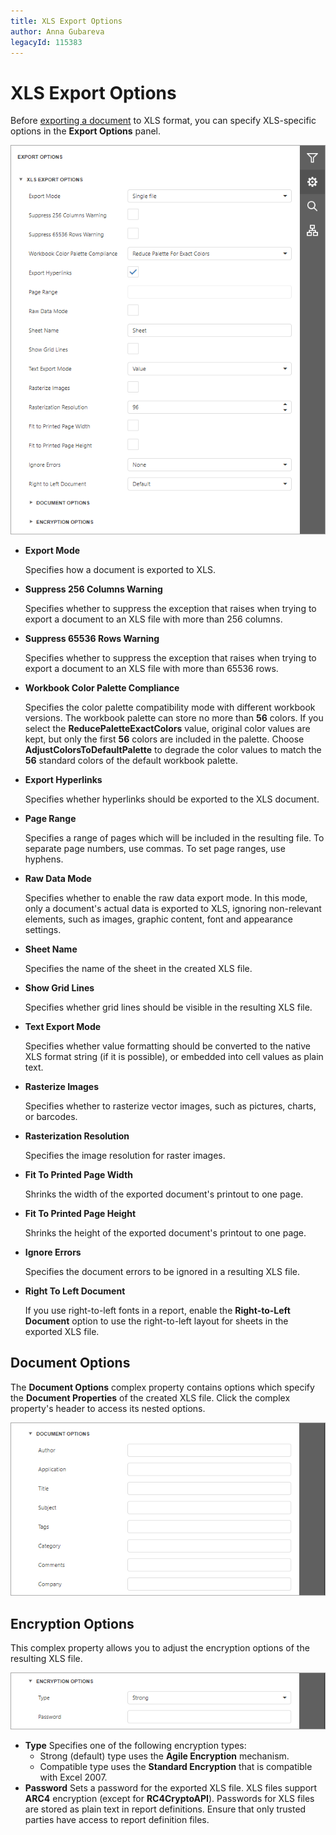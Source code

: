 ```yaml
---
title: XLS Export Options
author: Anna Gubareva
legacyId: 115383
---
```

# XLS Export Options
Before [exporting a document](export-a-document.md) to XLS format, you can specify XLS-specific options in the **Export Options** panel.

![EUD_HTML5DV_XlsExportOptions](../../../images/img121833.png)
* **Export Mode**
	
	Specifies how a document is exported to XLS.
* **Suppress 256 Columns Warning**
	
	Specifies whether to suppress the exception that raises when trying to export a document to an XLS file with more than 256 columns.
* **Suppress 65536 Rows Warning**
	
	Specifies whether to suppress the exception that raises when trying to export a document to an XLS file with more than 65536 rows.
* **Workbook Color Palette Compliance**
	
	Specifies the color palette compatibility mode with different workbook versions. The workbook palette can store no more than **56** colors. If you select the **ReducePaletteExactColors** value, original color values are kept, but only the first **56** colors are included in the palette. Choose **AdjustColorsToDefaultPalette** to degrade the color values to match the **56** standard colors of the default workbook palette.
* **Export Hyperlinks**
	
	Specifies whether hyperlinks should be exported to the XLS document.
* **Page Range**
	
	Specifies a range of pages which will be included in the resulting file. To separate page numbers, use commas. To set page ranges, use hyphens.
* **Raw Data Mode**
	
	Specifies whether to enable the raw data export mode. In this mode, only a document's actual data is exported to XLS, ignoring non-relevant elements, such as images, graphic content, font and appearance settings.
* **Sheet Name**
	
	Specifies the name of the sheet in the created XLS file.
* **Show Grid Lines**
	
	Specifies whether grid lines should be visible in the resulting XLS file.
* **Text Export Mode**
	
	Specifies whether value formatting should be converted to the native XLS format string (if it is possible), or embedded into cell values as plain text.
* **Rasterize Images**
	
	Specifies whether to rasterize vector images, such as pictures, charts, or barcodes.
* **Rasterization Resolution**
	
	Specifies the image resolution for raster images.
* **Fit To Printed Page Width**
	
	Shrinks the width of the exported document's printout to one page.
* **Fit To Printed Page Height**
	
	Shrinks the height of the exported document's printout to one page.
* **Ignore Errors**
	
	Specifies the document errors to be ignored in a resulting XLS file.
* **Right To Left Document**
	
	If you use right-to-left fonts in a report, enable the **Right-to-Left Document** option to use the right-to-left layout for sheets in the exported XLS file.

## Document Options
The **Document Options** complex property contains options which specify the **Document Properties** of the created XLS file. Click the complex property's header to access its nested options.

![EUD_HTML5DV_XlsDocumentOptions](../../../images/img1218331.png)

## Encryption Options
This complex property allows you to adjust the encryption options of the resulting XLS file.

![EUD_HTML5DV_PdfSecurityOptions](../../../images/img1218332.png)
* **Type**
	Specifies one of the following encryption types:
	* Strong (default) type uses the **Agile Encryption** mechanism.
	* Compatible type uses the **Standard Encryption** that is compatible with Excel 2007.
* **Password**
	Sets a password for the exported XLS file. XLS files support **ARC4** encryption (except for **RC4CryptoAPI**). Passwords for XLS files are stored as plain text in report definitions. Ensure that only trusted parties have access to report definition files.